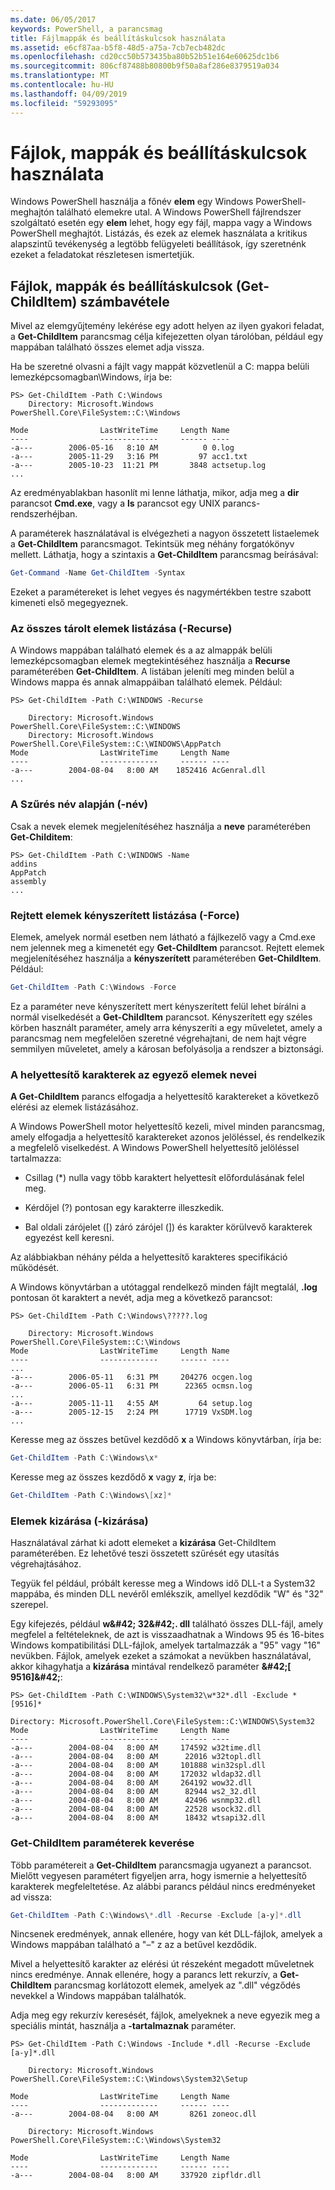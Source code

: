 ```yaml
---
ms.date: 06/05/2017
keywords: PowerShell, a parancsmag
title: Fájlmappák és beállításkulcsok használata
ms.assetid: e6cf87aa-b5f8-48d5-a75a-7cb7ecb482dc
ms.openlocfilehash: cd20cc50b573435ba80b52b51e164e60625dc1b6
ms.sourcegitcommit: 806cf87488b80800b9f50a8af286e8379519a034
ms.translationtype: MT
ms.contentlocale: hu-HU
ms.lasthandoff: 04/09/2019
ms.locfileid: "59293095"
---
```

# <a name="working-with-files-folders-and-registry-keys"></a>Fájlok, mappák és beállításkulcsok használata

Windows PowerShell használja a főnév **elem** egy Windows PowerShell-meghajtón található elemekre utal. A Windows PowerShell fájlrendszer szolgáltató esetén egy **elem** lehet, hogy egy fájl, mappa vagy a Windows PowerShell meghajtót. Listázás, és ezek az elemek használata a kritikus alapszintű tevékenység a legtöbb felügyeleti beállítások, így szeretnénk ezeket a feladatokat részletesen ismertetjük.

## <a name="enumerating-files-folders-and-registry-keys-get-childitem"></a>Fájlok, mappák és beállításkulcsok (Get-ChildItem) számbavétele

Mivel az elemgyűjtemény lekérése egy adott helyen az ilyen gyakori feladat, a **Get-ChildItem** parancsmag célja kifejezetten olyan tárolóban, például egy mappában található összes elemet adja vissza.

Ha be szeretné olvasni a fájlt vagy mappát közvetlenül a C: mappa belüli lemezképcsomagban\\Windows, írja be:

```
PS> Get-ChildItem -Path C:\Windows
    Directory: Microsoft.Windows PowerShell.Core\FileSystem::C:\Windows

Mode                LastWriteTime     Length Name
----                -------------     ------ ----
-a---        2006-05-16   8:10 AM          0 0.log
-a---        2005-11-29   3:16 PM         97 acc1.txt
-a---        2005-10-23  11:21 PM       3848 actsetup.log
...
```

Az eredményablakban hasonlít mi lenne láthatja, mikor, adja meg a **dir** parancsot **Cmd.exe**, vagy a **ls** parancsot egy UNIX parancs-rendszerhéjban.

A paraméterek használatával is elvégezheti a nagyon összetett listaelemek a **Get-ChildItem** parancsmagot. Tekintsük meg néhány forgatókönyv mellett. Láthatja, hogy a szintaxis a **Get-ChildItem** parancsmag beírásával:

```powershell
Get-Command -Name Get-ChildItem -Syntax
```

Ezeket a paramétereket is lehet vegyes és nagymértékben testre szabott kimeneti első megegyeznek.

### <a name="listing-all-contained-items--recurse"></a>Az összes tárolt elemek listázása (-Recurse)

A Windows mappában található elemek és a az almappák belüli lemezképcsomagban elemek megtekintéséhez használja a **Recurse** paraméterében **Get-ChildItem**. A listában jeleníti meg minden belül a Windows mappa és annak almappáiban található elemek. Például:

```
PS> Get-ChildItem -Path C:\WINDOWS -Recurse

    Directory: Microsoft.Windows PowerShell.Core\FileSystem::C:\WINDOWS
    Directory: Microsoft.Windows PowerShell.Core\FileSystem::C:\WINDOWS\AppPatch
Mode                LastWriteTime     Length Name
----                -------------     ------ ----
-a---        2004-08-04   8:00 AM    1852416 AcGenral.dll
...
```

### <a name="filtering-items-by-name--name"></a>A Szűrés név alapján (-név)

Csak a nevek elemek megjelenítéséhez használja a **neve** paraméterében **Get-Childitem**:

```
PS> Get-ChildItem -Path C:\WINDOWS -Name
addins
AppPatch
assembly
...
```

### <a name="forcibly-listing-hidden-items--force"></a>Rejtett elemek kényszerített listázása (-Force)

Elemek, amelyek normál esetben nem látható a fájlkezelő vagy a Cmd.exe nem jelennek meg a kimenetét egy **Get-ChildItem** parancsot. Rejtett elemek megjelenítéséhez használja a **kényszerített** paraméterében **Get-ChildItem**. Például:

```powershell
Get-ChildItem -Path C:\Windows -Force
```

Ez a paraméter neve kényszerített mert kényszerített felül lehet bírálni a normál viselkedését a **Get-ChildItem** parancsot. Kényszerített egy széles körben használt paraméter, amely arra kényszeríti a egy műveletet, amely a parancsmag nem megfelelően szeretné végrehajtani, de nem hajt végre semmilyen műveletet, amely a károsan befolyásolja a rendszer a biztonsági.

### <a name="matching-item-names-with-wildcards"></a>A helyettesítő karakterek az egyező elemek nevei

**A Get-ChildItem** parancs elfogadja a helyettesítő karaktereket a következő elérési az elemek listázásához.

A Windows PowerShell motor helyettesítő kezeli, mivel minden parancsmag, amely elfogadja a helyettesítő karaktereket azonos jelöléssel, és rendelkezik a megfelelő viselkedést. A Windows PowerShell helyettesítő jelöléssel tartalmazza:

- Csillag (\*) nulla vagy több karaktert helyettesít előfordulásának felel meg.

- Kérdőjel (?) pontosan egy karakterre illeszkedik.

- Bal oldali zárójelet (\[) záró zárójel (]) és karakter körülvevő karakterek egyezést kell keresni.

Az alábbiakban néhány példa a helyettesítő karakteres specifikáció működését.

A Windows könyvtárban a utótaggal rendelkező minden fájlt megtalál, **.log** pontosan öt karaktert a nevét, adja meg a következő parancsot:

```
PS> Get-ChildItem -Path C:\Windows\?????.log

    Directory: Microsoft.Windows PowerShell.Core\FileSystem::C:\Windows
Mode                LastWriteTime     Length Name
----                -------------     ------ ----
...
-a---        2006-05-11   6:31 PM     204276 ocgen.log
-a---        2006-05-11   6:31 PM      22365 ocmsn.log
...
-a---        2005-11-11   4:55 AM         64 setup.log
-a---        2005-12-15   2:24 PM      17719 VxSDM.log
...
```

Keresse meg az összes betűvel kezdődő **x** a Windows könyvtárban, írja be:

```powershell
Get-ChildItem -Path C:\Windows\x*
```

Keresse meg az összes kezdődő **x** vagy **z**, írja be:

```powershell
Get-ChildItem -Path C:\Windows\[xz]*
```

### <a name="excluding-items--exclude"></a>Elemek kizárása (-kizárása)

Használatával zárhat ki adott elemeket a **kizárása** Get-ChildItem paraméterében. Ez lehetővé teszi összetett szűrését egy utasítás végrehajtásához.

Tegyük fel például, próbált keresse meg a Windows idő DLL-t a System32 mappába, és minden DLL nevéről emlékszik, amellyel kezdődik "W" és "32" szerepel.

Egy kifejezés, például **w\&#42; 32\&#42;. dll** található összes DLL-fájl, amely megfelel a feltételeknek, de azt is visszaadhatnak a Windows 95 és 16-bites Windows kompatibilitási DLL-fájlok, amelyek tartalmazzák a "95" vagy "16" nevükben. Fájlok, amelyek ezeket a számokat a nevükben használatával, akkor kihagyhatja a **kizárása** mintával rendelkező paraméter  **\&#42;\[ 9516]\&#42;**:

```
PS> Get-ChildItem -Path C:\WINDOWS\System32\w*32*.dll -Exclude *[9516]*

Directory: Microsoft.PowerShell.Core\FileSystem::C:\WINDOWS\System32
Mode                LastWriteTime     Length Name
----                -------------     ------ ----
-a---        2004-08-04   8:00 AM     174592 w32time.dll
-a---        2004-08-04   8:00 AM      22016 w32topl.dll
-a---        2004-08-04   8:00 AM     101888 win32spl.dll
-a---        2004-08-04   8:00 AM     172032 wldap32.dll
-a---        2004-08-04   8:00 AM     264192 wow32.dll
-a---        2004-08-04   8:00 AM      82944 ws2_32.dll
-a---        2004-08-04   8:00 AM      42496 wsnmp32.dll
-a---        2004-08-04   8:00 AM      22528 wsock32.dll
-a---        2004-08-04   8:00 AM      18432 wtsapi32.dll
```

### <a name="mixing-get-childitem-parameters"></a>Get-ChildItem paraméterek keverése

Több paramétereit a **Get-ChildItem** parancsmagja ugyanezt a parancsot. Mielőtt vegyesen paramétert figyeljen arra, hogy ismernie a helyettesítő karakterek megfeleltetése. Az alábbi parancs például nincs eredményeket ad vissza:

```powershell
Get-ChildItem -Path C:\Windows\*.dll -Recurse -Exclude [a-y]*.dll
```

Nincsenek eredmények, annak ellenére, hogy van két DLL-fájlok, amelyek a Windows mappában található a "–" z az a betűvel kezdődik.

Mivel a helyettesítő karakter az elérési út részeként megadott műveletnek nincs eredménye. Annak ellenére, hogy a parancs lett rekurzív, a **Get-ChildItem** parancsmag korlátozott elemek, amelyek az ".dll" végződés nevekkel a Windows mappában találhatók.

Adja meg egy rekurzív keresését, fájlok, amelyeknek a neve egyezik meg a speciális mintát, használja a **-tartalmaznak** paraméter.

```
PS> Get-ChildItem -Path C:\Windows -Include *.dll -Recurse -Exclude [a-y]*.dll

    Directory: Microsoft.Windows PowerShell.Core\FileSystem::C:\Windows\System32\Setup

Mode                LastWriteTime     Length Name
----                -------------     ------ ----
-a---        2004-08-04   8:00 AM       8261 zoneoc.dll

    Directory: Microsoft.Windows PowerShell.Core\FileSystem::C:\Windows\System32

Mode                LastWriteTime     Length Name
----                -------------     ------ ----
-a---        2004-08-04   8:00 AM     337920 zipfldr.dll
```